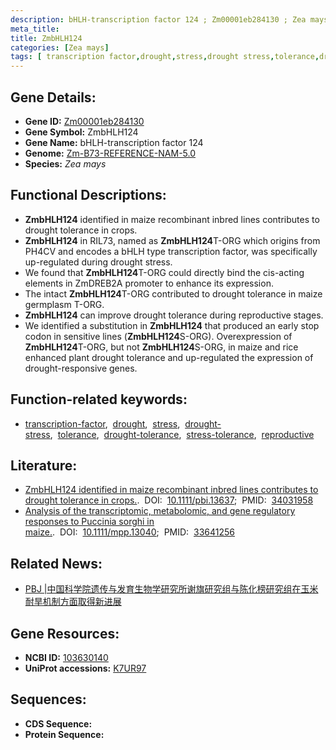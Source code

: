 ```yaml
---
description: bHLH-transcription factor 124 ; Zm00001eb284130 ; Zea mays
meta_title:
title: ZmbHLH124
categories: [Zea mays]
tags: [ transcription factor,drought,stress,drought stress,tolerance,drought tolerance,stress tolerance,reproductive ]
---
```


## Gene Details:
- **Gene ID:**	[Zm00001eb284130](https://www.maizegdb.org/gene_center/gene/Zm00001eb284130)
- **Gene Symbol:** ZmbHLH124
- **Gene Name:** bHLH-transcription factor 124
- **Genome:** [Zm-B73-REFERENCE-NAM-5.0](https://www.maizegdb.org/genome/assembly/Zm-B73-REFERENCE-NAM-5.0)
- **Species:** *Zea mays*

## Functional Descriptions:
   - **ZmbHLH124** identified in maize recombinant inbred lines contributes to drought tolerance in crops.
   - **ZmbHLH124** in RIL73, named as **ZmbHLH124**T-ORG which origins from PH4CV and encodes a bHLH type transcription factor, was specifically up-regulated during drought stress.
   - We found that **ZmbHLH124**T-ORG could directly bind the cis-acting elements in ZmDREB2A promoter to enhance its expression.
   - The intact **ZmbHLH124**T-ORG contributed to drought tolerance in maize germplasm T-ORG.
   - **ZmbHLH124** can improve drought tolerance during reproductive stages.
   - We identified a substitution in **ZmbHLH124** that produced an early stop codon in sensitive lines (**ZmbHLH124**S-ORG). Overexpression of **ZmbHLH124**T-ORG, but not **ZmbHLH124**S-ORG, in maize and rice enhanced plant drought tolerance and up-regulated the expression of drought-responsive genes.

## Function-related keywords:
- [transcription-factor](/tags/transcription-factor/),&nbsp;&nbsp;[drought](/tags/drought/),&nbsp;&nbsp;[stress](/tags/stress/),&nbsp;&nbsp;[drought-stress](/tags/drought-stress/),&nbsp;&nbsp;[tolerance](/tags/tolerance/),&nbsp;&nbsp;[drought-tolerance](/tags/drought-tolerance/),&nbsp;&nbsp;[stress-tolerance](/tags/stress-tolerance/),&nbsp;&nbsp;[reproductive](/tags/reproductive/)

## Literature:
   - [ZmbHLH124 identified in maize recombinant inbred lines contributes to drought tolerance in crops.]( https://onlinelibrary.wiley.com/doi/10.1111/pbi.13637).&nbsp;&nbsp;DOI:&nbsp;&nbsp;[10.1111/pbi.13637](https://onlinelibrary.wiley.com/doi/10.1111/pbi.13637);&nbsp;&nbsp;PMID:&nbsp;&nbsp;[34031958](https://pubmed.ncbi.nlm.nih.gov/34031958/)
   - [Analysis of the transcriptomic, metabolomic, and gene regulatory responses to Puccinia sorghi in maize.]( https://bsppjournals.onlinelibrary.wiley.com/doi/10.1111/mpp.13040).&nbsp;&nbsp;DOI:&nbsp;&nbsp;[10.1111/mpp.13040](https://bsppjournals.onlinelibrary.wiley.com/doi/10.1111/mpp.13040);&nbsp;&nbsp;PMID:&nbsp;&nbsp;[33641256](https://pubmed.ncbi.nlm.nih.gov/33641256/)

## Related News:
   - [PBJ | ​中国科学院遗传与发育生物学研究所谢旗研究组与陈化榜研究组在玉米耐旱机制方面取得新进展](https://mp.weixin.qq.com/s?__biz=Mzg3MDEwNDEyMg==&mid=2247511214&idx=3&sn=5965cffc57781192e54b02f798bf949d&chksm=ce9001fbf9e788ed3f67070d801f31f5f6255219b335c56c54ca5c863572f9f5a5a1b73affe3&scene=27#wechat_redirect)

## Gene Resources:
- **NCBI ID:** [103630140](https://www.ncbi.nlm.nih.gov/gene/?term=103630140)
- **UniProt accessions:** [K7UR97](https://www.uniprot.org/uniprotkb/K7UR97/entry)



## Sequences:
- **CDS Sequence:**
- **Protein Sequence:**
